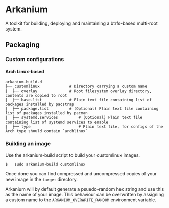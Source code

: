 # Arkanium
A toolkit for building, deploying and maintaining a btrfs-based multi-root system.

## Packaging
### Custom configurations
#### Arch Linux-based
```text
arkanium-build.d
├── customlinux				# Directory carrying a custom name
|  ├── overlay				# Root filesystem overlay directory, contents are copied to root
|  ├── base.list			# Plain text file containing list of packages installed by pacstrap
|  ├── package.list			# (Optional) Plain text file containing list of packages installed by pacman
|  ├── systemd.services			# (Optional) Plain text file containing list of systemd services to enable
|  ├── type         			# Plain text file, for configs of the Arch type should contain `archlinux`
```

### Building an image
Use the arkanium-build script to build your customlinux images.

```shell
$	sudo arkanium-build customlinux
```

Once done you can find compressed and uncompressed copies of your new image in the `target` directory.

Arkanium will by default generate a psuedo-random hex string and use this as the name of your image. This behaviour can be overwritten by assigning a custom name to the `ARKANIUM_OVERWRITE_RANDOM` environment variable.